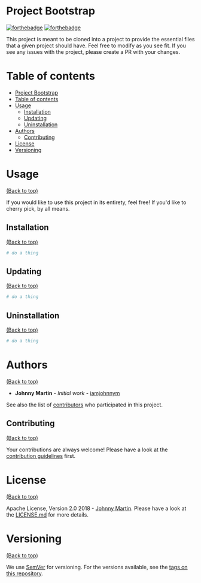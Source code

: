 # Project Bootstrap
[![forthebadge](https://forthebadge.com/images/badges/uses-badges.svg)](https://forthebadge.com)
[![forthebadge](https://forthebadge.com/images/badges/60-percent-of-the-time-works-every-time.svg)](https://forthebadge.com)

This project is meant to be cloned into a project to provide the essential files that a given project should have.  Feel free to modify as you see fit.  If you see any issues with the project, please create a PR with your changes.

# Table of contents

- [Project Bootstrap](#project-bootstrap)
- [Table of contents](#table-of-contents)
- [Usage](#usage)
    - [Installation](#installation)
    - [Updating](#updating)
    - [Uninstallation](#uninstallation)
- [Authors](#authors)
    - [Contributing](#contributing)
- [License](#license)
- [Versioning](#versioning)

# Usage

[(Back to top)](#table-of-contents)

If you would like to use this project in its entirety, feel free!  If you'd like to cherry pick, by all means.

## Installation

[(Back to top)](#table-of-contents)

```sh
# do a thing
```

## Updating

[(Back to top)](#table-of-contents)

```sh
# do a thing
```

## Uninstallation

[(Back to top)](#table-of-contents)

```sh
# do a thing
```

# Authors
[(Back to top)](#table-of-contents)

* **Johnny Martin** - *Initial work* - [iamjohnnym](https://github.com/iamjohnnym)

See also the list of [contributors](https://github.com/iamjohnnym/project-bootstrap/contributors) who participated in this project.

## Contributing

[(Back to top)](#table-of-contents)

Your contributions are always welcome! Please have a look at the [contribution guidelines](.github/CONTRIBUTING.md) first.

# License

[(Back to top)](#table-of-contents)

Apache License, Version 2.0 2018 - [Johnny Martin](https://github.com/iamjohnnym/). Please have a look at the [LICENSE.md](LICENSE.md) for more details.

# Versioning
[(Back to top)](#table-of-contents)

We use [SemVer](http://semver.org/) for versioning. For the versions available, see the [tags on this repository](https://github.com/iamjohnnym/project-bootstrap/tags).
